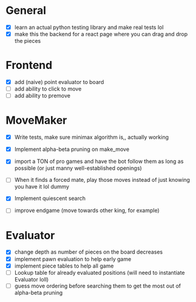 # General
- [x] learn an actual python testing library and make real tests lol
- [x] make this the backend for a react page where you can drag and drop the pieces

# Frontend
- [x] add (naive) point evaluator to board
- [ ] add ability to click to move
- [ ] add ability to premove

# MoveMaker
- [x] Write tests, make sure minimax algorithm is,, actually working
- [x] Implement alpha-beta pruning on make_move
- [x] import a TON of pro games and have the bot follow them as long as possible (or just manny well-established openings)

- [ ] When it finds a forced mate, play those moves instead of just knowing you have it lol dummy
- [x] Implement quiescent search
- [ ] improve endgame (move towards other king, for example)

# Evaluator
- [x] change depth as number of pieces on the board decreases
- [x] implement pawn evaluation to help early game
- [x] implement piece tables to help all game
- [ ] Lookup table for already evaluated positions (will need to instantiate Evaluator loll)
- [ ] guess move ordering before searching them to get the most out of alpha-beta pruning